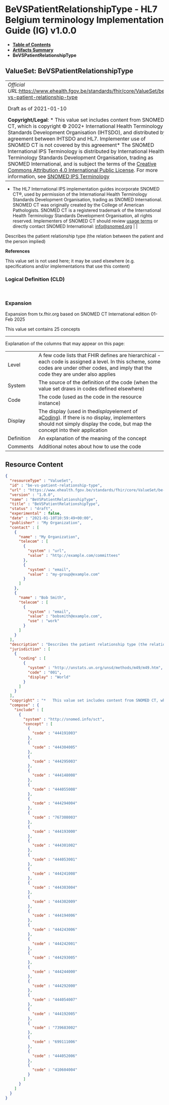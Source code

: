 # BeVSPatientRelationshipType - HL7 Belgium terminology Implementation Guide (IG) v1.0.0

* [**Table of Contents**](toc.md)
* [**Artifacts Summary**](artifacts.md)
* **BeVSPatientRelationshipType**

## ValueSet: BeVSPatientRelationshipType 

| | |
| :--- | :--- |
| *Official URL*:https://www.ehealth.fgov.be/standards/fhir/core/ValueSet/be-vs-patient-relationship-type | *Version*:1.0.0 |
| Draft as of 2021-01-10 | *Computable Name*:BeVSPatientRelationshipType |
| **Copyright/Legal**: * This value set includes content from SNOMED CT, which is copyright © 2002+ International Health Terminology Standards Development Organisation (IHTSDO), and distributed by agreement between IHTSDO and HL7. Implementer use of SNOMED CT is not covered by this agreement* The SNOMED International IPS Terminology is distributed by International Health Terminology Standards Development Organisation, trading as SNOMED International, and is subject the terms of the [Creative Commons Attribution 4.0 International Public License](https://creativecommons.org/licenses/by/4.0/). For more information, see [SNOMED IPS Terminology](https://www.snomed.org/snomed-ct/Other-SNOMED-products/international-patient-summary-terminology)
* The HL7 International IPS implementation guides incorporate SNOMED CT®, used by permission of the International Health Terminology Standards Development Organisation, trading as SNOMED International. SNOMED CT was originally created by the College of American Pathologists. SNOMED CT is a registered trademark of the International Health Terminology Standards Development Organisation, all rights reserved. Implementers of SNOMED CT should review [usage terms](https://www.snomed.org/get-snomed) or directly contact SNOMED International: info@snomed.org
 | |

 
Describes the patient relationship type (the relation between the patient and the person implied) 

 **References** 

This value set is not used here; it may be used elsewhere (e.g. specifications and/or implementations that use this content)

### Logical Definition (CLD)

 

### Expansion

Expansion from tx.fhir.org based on SNOMED CT International edition 01-Feb 2025

This value set contains 25 concepts

-------

 Explanation of the columns that may appear on this page: 

| | |
| :--- | :--- |
| Level | A few code lists that FHIR defines are hierarchical - each code is assigned a level. In this scheme, some codes are under other codes, and imply that the code they are under also applies |
| System | The source of the definition of the code (when the value set draws in codes defined elsewhere) |
| Code | The code (used as the code in the resource instance) |
| Display | The display (used in the*display*element of a[Coding](http://hl7.org/fhir/R4/datatypes.html#Coding)). If there is no display, implementers should not simply display the code, but map the concept into their application |
| Definition | An explanation of the meaning of the concept |
| Comments | Additional notes about how to use the code |



## Resource Content

```json
{
  "resourceType" : "ValueSet",
  "id" : "be-vs-patient-relationship-type",
  "url" : "https://www.ehealth.fgov.be/standards/fhir/core/ValueSet/be-vs-patient-relationship-type",
  "version" : "1.0.0",
  "name" : "BeVSPatientRelationshipType",
  "title" : "BeVSPatientRelationshipType",
  "status" : "draft",
  "experimental" : false,
  "date" : "2021-01-10T10:59:49+00:00",
  "publisher" : "My Organization",
  "contact" : [
    {
      "name" : "My Organization",
      "telecom" : [
        {
          "system" : "url",
          "value" : "http://example.com/committees"
        },
        {
          "system" : "email",
          "value" : "my-group@example.com"
        }
      ]
    },
    {
      "name" : "Bob Smith",
      "telecom" : [
        {
          "system" : "email",
          "value" : "bobsmith@example.com",
          "use" : "work"
        }
      ]
    }
  ],
  "description" : "Describes the patient relationship type (the relation between the patient and the person implied)",
  "jurisdiction" : [
    {
      "coding" : [
        {
          "system" : "http://unstats.un.org/unsd/methods/m49/m49.htm",
          "code" : "001",
          "display" : "World"
        }
      ]
    }
  ],
  "copyright" : "*   This value set includes content from SNOMED CT, which is copyright © 2002+ International Health Terminology Standards Development Organisation (IHTSDO), and distributed by agreement between IHTSDO and HL7. Implementer use of SNOMED CT is not covered by this agreement\n\n*   The SNOMED International IPS Terminology is distributed by International Health Terminology Standards Development Organisation, trading as SNOMED International, and is subject the terms of the [Creative Commons Attribution 4.0 International Public License](https://creativecommons.org/licenses/by/4.0/). For more information, see [SNOMED IPS Terminology](https://www.snomed.org/snomed-ct/Other-SNOMED-products/international-patient-summary-terminology)\n\n*   The HL7 International IPS implementation guides incorporate SNOMED CT®, used by permission of the International Health Terminology Standards Development Organisation, trading as SNOMED International. SNOMED CT was originally created by the College of American Pathologists. SNOMED CT is a registered trademark of the International Health Terminology Standards Development Organisation, all rights reserved. Implementers of SNOMED CT should review [usage terms](https://www.snomed.org/get-snomed) or directly contact SNOMED International: info@snomed.org",
  "compose" : {
    "include" : [
      {
        "system" : "http://snomed.info/sct",
        "concept" : [
          {
            "code" : "444191003"
          },
          {
            "code" : "444304005"
          },
          {
            "code" : "444295003"
          },
          {
            "code" : "444148008"
          },
          {
            "code" : "444055008"
          },
          {
            "code" : "444294004"
          },
          {
            "code" : "767308003"
          },
          {
            "code" : "444193000"
          },
          {
            "code" : "444301002"
          },
          {
            "code" : "444053001"
          },
          {
            "code" : "444241008"
          },
          {
            "code" : "444303004"
          },
          {
            "code" : "444302009"
          },
          {
            "code" : "444194006"
          },
          {
            "code" : "444243006"
          },
          {
            "code" : "444242001"
          },
          {
            "code" : "444293005"
          },
          {
            "code" : "444244000"
          },
          {
            "code" : "444292000"
          },
          {
            "code" : "444054007"
          },
          {
            "code" : "444192005"
          },
          {
            "code" : "739683002"
          },
          {
            "code" : "699111006"
          },
          {
            "code" : "444052006"
          },
          {
            "code" : "410604004"
          }
        ]
      }
    ]
  }
}

```
